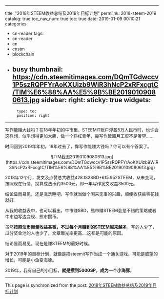 
---
title: "2018年STEEM收益总结及2019年目标计划"
permlink: 2018-steem-2019
catalog: true
toc_nav_num: true
toc: true
date: 2019-01-09 00:10:21
categories:
- cn-reader
tags:
- cn-reader
- cn
- cnstm
- blockchain
- busy
thumbnail: https://cdn.steemitimages.com/DQmTGdwccv1P5szRQPFYrAoKXUizb9WiR3hNcP2xRFxcgtC/TIM%E6%88%AA%E5%9B%BE20190109080613.jpg
sidebar:
    right:
        sticky: true
widgets:
    -
        type: toc
        position: right
---


写作能赚大钱吗？在18年年初的牛市里，STEEMIT账户浮盈5万人民币时，也许会这样想，似乎想得更加大胆，做一个斜杠青年，靠写作赶超月工资不是奢望......

时间回到2019年年初，18年过去了，靠写作能赚大钱吗？你可以有个答案了。

<center>![TIM截图20190109080613.jpg](https://cdn.steemitimages.com/DQmTGdwccv1P5szRQPFYrAoKXUizb9WiR3hNcP2xRFxcgtC/TIM%E6%88%AA%E5%9B%BE20190109080613.jpg)</center>

2018年12个月，发文及点赞总共收益428.182SBD+615.952STEEM，从未变现，按照现在行情，换算成法币约3500元，即一年写作发文收益3500元。

结论显而易见，还是洗洗睡吧，写作就当做个闲来无事的兴趣，顺便收获些零花钱就好。

从我的收益表中，也可以看出，牛市赚SBD，熊市赚STEEM会是不错的策略或者牛市边写边变现、熊市攒币。

虽然**按照法币衡量收益甚微，不过每个月赚到的STEEM越来越多**。写的人少了，瓜分奖金池的人也少了，文章曝光率更高....这都是可能的原因。

结论显而易见，现在是赚STEEM的最好时候。

对于2019年的目标计划，就像是把steemit写作当成一个通关游戏，可能是威望的增长，可能是小鱼变海豚。

2019年，我有自己的小目标，**就是攒到5000SP，成为一个小海豚**。

- - -

This page is synchronized from the post: [2018年STEEM收益总结及2019年目标计划](https://steemit.com/@yellowbird/2018-steem-2019)
